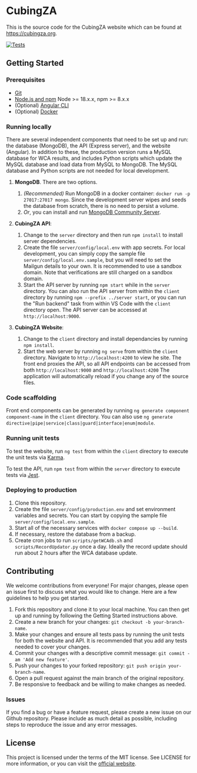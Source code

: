 # CubingZA

This is the source code for the CubingZA website which can be found at https://cubingza.org.

[![Tests](https://github.com/AlphaSheep/CubingZA-Website/actions/workflows/test.yml/badge.svg?branch=master)](https://github.com/AlphaSheep/CubingZA-Website/actions/workflows/test.yml)

## Getting Started

### Prerequisites

- [Git](https://git-scm.com/)
- [Node.js and npm](nodejs.org) Node >= 18.x.x, npm >= 8.x.x
- (Optional) [Angular CLI](https://github.com/angular/angular-cli)
- (Optional) [Docker](https://www.docker.com/)

### Running locally

There are several independent components that need to be set up and run: the database (MongoDB), the API (Express server), and the website (Angular). In addition to these, the production version runs a MySQL database for WCA results, and includes Python scripts which update the MySQL database and load data from MySQL to MongoDB. The MySQL database and Python scripts are not needed for local development.

1. **MongoDB**. There are two options.
    1. *(Recommended)* Run MongoDB in a docker container: `docker run -p 27017:27017 mongo`. Since the development server wipes and seeds the database from scratch, there is no need to persist a volume.
    2. *Or*, you can install and run [MongoDB Community Server](https://www.mongodb.com/try/download/community).

2. **CubingZA API**:
    1. Change to the `server` directory and then run `npm install` to install server dependencies.
    2. Create the file `server/config/local.env` with app secrets. For local development, you can simply copy the sample file `server/config/local.env.sample`, but you will need to set the Mailgun details to your own. It is recommended to use a sandbox domain. Note that verifications are still charged on a sandbox domain.
    3. Start the API server by running `npm start` while in the `server` directory. You can also run the API server from within the `client` directory by running `npm --prefix ../server start`, or you can run the "Run backend" task from within VS Code with the `client` directory open. The API server can be accessed at `http://localhost:9000`.

3. **CubingZA Website**:
    1. Change to the `client` directory and install dependancies by running `npm install`.
    2. Start the web server by running `ng serve` from within the `client` directory. Navigate to `http://localhost:4200` to view he site. The front end proxies the API, so all API endpoints can be accessed from both `http://localhost:9000` and `http://localhost:4200` The application will automatically reload if you change any of the source files.

### Code scaffolding

Front end components can be generated by running `ng generate component component-name` in the `client` directory. You can also use `ng generate directive|pipe|service|class|guard|interface|enum|module`.

### Running unit tests

To test the website, run `ng test` from within the `client` directory to execute the unit tests via [Karma](https://karma-runner.github.io).

To test the API, run `npm test` from within the `server` directory to execute tests via [Jest](https://jestjs.io).

### Deploying to production

1. Clone this repository.
2. Create the file `server/config/production.env` and set environment variables and secrets. You can start by copying the sample file `server/config/local.env.sample`.
3. Start all of the necessary services with `docker compose up --build`.
4. If necessary, restore the database from a backup.
5. Create cron jobs to run `scripts/getWCAdb.sh` and `scripts/RecordUpdator.py` once a day. Ideally the record update should run about 2 hours after the WCA database update.

## Contributing

We welcome contributions from everyone! For major changes, please open an issue first to discuss what you would like to change. Here are a few guidelines to help you get started.

1. Fork this repository and clone it to your local machine. You can then get up and running by following the Getting Started instructions above.
2. Create a new branch for your changes: `git checkout -b your-branch-name`.
3. Make your changes and ensure all tests pass by running the unit tests for both the website and API. It is recommended that you add any tests needed to cover your changes.
4. Commit your changes with a descriptive commit message: `git commit -am 'Add new feature'`.
5. Push your changes to your forked repository: `git push origin your-branch-name`.
6. Open a pull request against the main branch of the original repository.
7. Be responsive to feedback and be willing to make changes as needed.

### Issues

If you find a bug or have a feature request, please create a new issue on our Github repository. Please include as much detail as possible, including steps to reproduce the issue and any error messages.

## License

This project is licensed under the terms of the MIT license. See LICENSE for more information, or you can visit the [official website](https://opensource.org/license/mit/).
